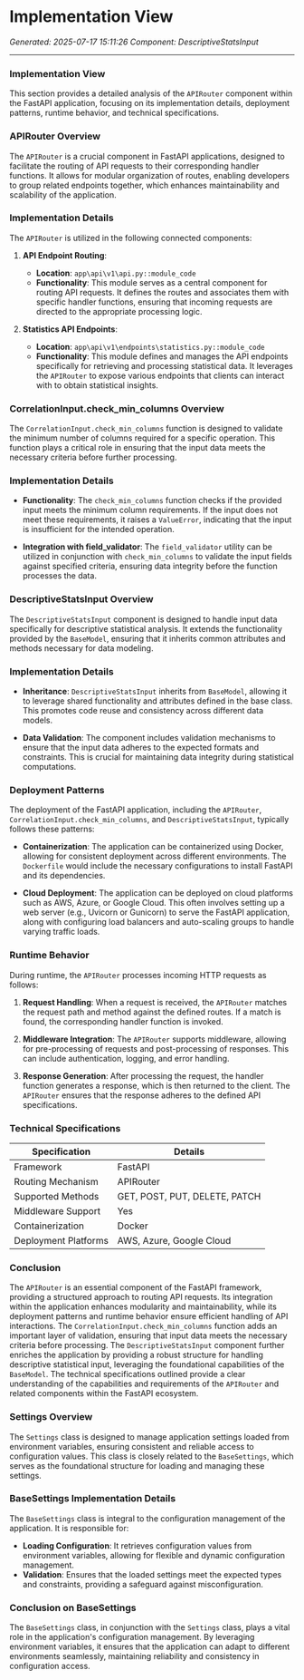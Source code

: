 # Implementation View

*Generated: 2025-07-17 15:11:26*
*Component: DescriptiveStatsInput*

---

### Implementation View

This section provides a detailed analysis of the `APIRouter` component within the FastAPI application, focusing on its implementation details, deployment patterns, runtime behavior, and technical specifications.

### APIRouter Overview

The `APIRouter` is a crucial component in FastAPI applications, designed to facilitate the routing of API requests to their corresponding handler functions. It allows for modular organization of routes, enabling developers to group related endpoints together, which enhances maintainability and scalability of the application.

### Implementation Details

The `APIRouter` is utilized in the following connected components:

1. **API Endpoint Routing**:
   - **Location**: `app\api\v1\api.py::module_code`
   - **Functionality**: This module serves as a central component for routing API requests. It defines the routes and associates them with specific handler functions, ensuring that incoming requests are directed to the appropriate processing logic.

2. **Statistics API Endpoints**:
   - **Location**: `app\api\v1\endpoints\statistics.py::module_code`
   - **Functionality**: This module defines and manages the API endpoints specifically for retrieving and processing statistical data. It leverages the `APIRouter` to expose various endpoints that clients can interact with to obtain statistical insights.

### CorrelationInput.check_min_columns Overview

The `CorrelationInput.check_min_columns` function is designed to validate the minimum number of columns required for a specific operation. This function plays a critical role in ensuring that the input data meets the necessary criteria before further processing.

### Implementation Details

- **Functionality**: The `check_min_columns` function checks if the provided input meets the minimum column requirements. If the input does not meet these requirements, it raises a `ValueError`, indicating that the input is insufficient for the intended operation.

- **Integration with field_validator**: The `field_validator` utility can be utilized in conjunction with `check_min_columns` to validate the input fields against specified criteria, ensuring data integrity before the function processes the data.

### DescriptiveStatsInput Overview

The `DescriptiveStatsInput` component is designed to handle input data specifically for descriptive statistical analysis. It extends the functionality provided by the `BaseModel`, ensuring that it inherits common attributes and methods necessary for data modeling.

### Implementation Details

- **Inheritance**: `DescriptiveStatsInput` inherits from `BaseModel`, allowing it to leverage shared functionality and attributes defined in the base class. This promotes code reuse and consistency across different data models.

- **Data Validation**: The component includes validation mechanisms to ensure that the input data adheres to the expected formats and constraints. This is crucial for maintaining data integrity during statistical computations.

### Deployment Patterns

The deployment of the FastAPI application, including the `APIRouter`, `CorrelationInput.check_min_columns`, and `DescriptiveStatsInput`, typically follows these patterns:

- **Containerization**: The application can be containerized using Docker, allowing for consistent deployment across different environments. The `Dockerfile` would include the necessary configurations to install FastAPI and its dependencies.

- **Cloud Deployment**: The application can be deployed on cloud platforms such as AWS, Azure, or Google Cloud. This often involves setting up a web server (e.g., Uvicorn or Gunicorn) to serve the FastAPI application, along with configuring load balancers and auto-scaling groups to handle varying traffic loads.

### Runtime Behavior

During runtime, the `APIRouter` processes incoming HTTP requests as follows:

1. **Request Handling**: When a request is received, the `APIRouter` matches the request path and method against the defined routes. If a match is found, the corresponding handler function is invoked.

2. **Middleware Integration**: The `APIRouter` supports middleware, allowing for pre-processing of requests and post-processing of responses. This can include authentication, logging, and error handling.

3. **Response Generation**: After processing the request, the handler function generates a response, which is then returned to the client. The `APIRouter` ensures that the response adheres to the defined API specifications.

### Technical Specifications

| Specification       | Details                                      |
|---------------------|----------------------------------------------|
| Framework           | FastAPI                                      |
| Routing Mechanism   | APIRouter                                    |
| Supported Methods    | GET, POST, PUT, DELETE, PATCH               |
| Middleware Support   | Yes                                          |
| Containerization     | Docker                                       |
| Deployment Platforms | AWS, Azure, Google Cloud                    |

### Conclusion

The `APIRouter` is an essential component of the FastAPI framework, providing a structured approach to routing API requests. Its integration within the application enhances modularity and maintainability, while its deployment patterns and runtime behavior ensure efficient handling of API interactions. The `CorrelationInput.check_min_columns` function adds an important layer of validation, ensuring that input data meets the necessary criteria before processing. The `DescriptiveStatsInput` component further enriches the application by providing a robust structure for handling descriptive statistical input, leveraging the foundational capabilities of the `BaseModel`. The technical specifications outlined provide a clear understanding of the capabilities and requirements of the `APIRouter` and related components within the FastAPI ecosystem.

### Settings Overview

The `Settings` class is designed to manage application settings loaded from environment variables, ensuring consistent and reliable access to configuration values. This class is closely related to the `BaseSettings`, which serves as the foundational structure for loading and managing these settings.

### BaseSettings Implementation Details

The `BaseSettings` class is integral to the configuration management of the application. It is responsible for:

- **Loading Configuration**: It retrieves configuration values from environment variables, allowing for flexible and dynamic configuration management.
- **Validation**: Ensures that the loaded settings meet the expected types and constraints, providing a safeguard against misconfiguration.

### Conclusion on BaseSettings

The `BaseSettings` class, in conjunction with the `Settings` class, plays a vital role in the application's configuration management. By leveraging environment variables, it ensures that the application can adapt to different environments seamlessly, maintaining reliability and consistency in configuration access.